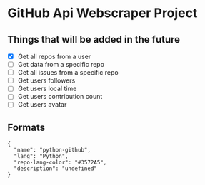 # GitHub Api Webscraper Project

## Things that will be added in the future

- [x] Get all repos from a user
- [ ] Get data from a specific repo
- [ ] Get all issues from a specific repo
- [ ] Get users followers
- [ ] Get users local time
- [ ] Get users contribution count
- [ ] Get users avatar

## Formats
```
{
  "name": "python-github",
  "lang": "Python",
  "repo-lang-color": "#3572A5",
  "description": "undefined"
}
```